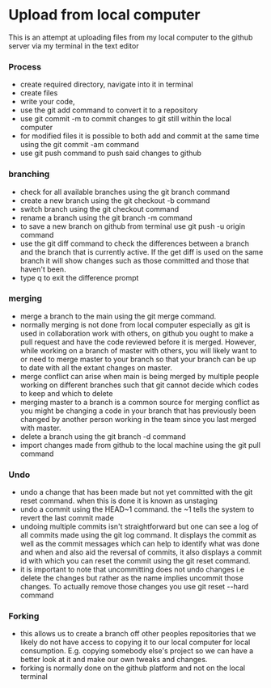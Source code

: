 # Upload from local computer

This is an attempt at uploading files from my local computer to the github server via my terminal in the text editor

### Process

- create required directory, navigate into it in terminal
- create files
- write your code,
- use the git add command to convert it to a repository
- use git commit -m to commit changes to git still within the local computer
- for modified files it is possible to both add and commit at the same time using the git commit -am command
- use git push command to push said changes to github

### branching
- check for all available branches using the git branch command
- create a new branch using the git checkout -b <branch name> command
- switch branch using the git checkout <branch name> command
- rename a branch using the git branch -m <newBranchName> command
- to save a new branch on github from terminal use git push -u origin <branchName> command
- use the git diff <branch name> command to check the differences between a branch and the branch that is currently active. If the get diff is used on the same branch it will show changes such as those committed and those that haven't been.
- type q to exit the difference prompt

### merging
- merge a branch to the main using the git merge command.
- normally merging is not done from local computer especially as git is used in collaboration work with others, on github you ought to make a pull request and have the code reviewed before it is merged. However, while working on a branch of master with others, you will likely want to or need to merge master to your branch so that your branch can be up to date with all the extant changes on master.
- merge conflict can arise when main is being merged by multiple people working on different branches such that git cannot decide which codes to keep and which to delete
- merging master to a branch is a common source for merging conflict as you might be changing a code in your branch that has previously been changed by another person working in the team since you last merged with master.
- delete a branch using the git branch -d <branch name> command
- import changes made from github to the local machine using the git pull command


### Undo
- undo a change that has been made but not yet committed with the git reset command. when this is done it is known as unstaging
- undo a commit using the HEAD~1 command. the ~1 tells the system to revert the last commit made
- undoing multiple commits isn't straightforward but one can see a log of all commits made using the git log command. It displays the commit as well as the commit messages which can help to identify what was done and when and also aid the reversal of commits, it also displays a commit id with which you can reset the commit using the git reset <commitId> command.
- it is important to note that uncommitting does not undo changes i.e delete the changes but rather as the name implies uncommit those changes. To actually remove those changes you use git reset --hard <commitId> command

### Forking
- this allows us to create a branch off other peoples repositories that we likely do not have access to copying it to our local computer for local consumption. E.g. copying somebody else's project so we can have a better look at it and make our own tweaks and changes.
- forking is normally done on the github platform and not on the local terminal
